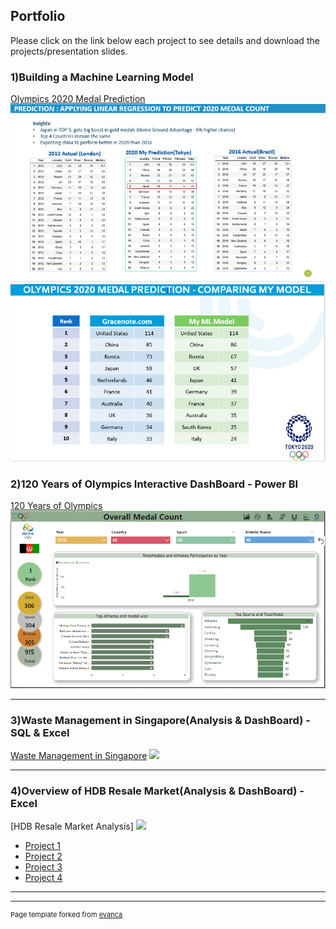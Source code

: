## Portfolio
Please click on the link below each project to see details and download the projects/presentation slides.


### 1)Building a Machine Learning Model

[Olympics 2020 Medal Prediction](/pdf/Olympics%202020%20Medal%20Prediction-PDF)
<img src="images/olympics2020prediction.PNG?raw=true"/>
<img src="images/Olympics%202020%20Medal%20Prediction.PNG?raw=true"/>

### 2)120 Years of Olympics Interactive DashBoard - Power BI
[120 Years of Olympics](/pdf/Olympics%202020%20Medal%20Prediction-PDF)
<img src="images/Olympics%20Dashboard.PNG?raw=true"/>

---
### 3)Waste Management in Singapore(Analysis & DashBoard) - SQL & Excel
[Waste Management in Singapore](/pdf/Singapore%20Waste%20Management-pdf.pdf)
<img src="WasteManagement-Interactive%20Dashboard.PNG?raw=true"/>

---
### 4)Overview of HDB Resale Market(Analysis & DashBoard) -  Excel
[HDB Resale Market Analysis]
<img src="HDB%20Resale%20Market%20Overview-Interactive%20DashBoard.PNG?raw=true"/>





- [Project 1](http://example.com/)
- [Project 2](http://example.com/)
- [Project 3](http://example.com/)
- [Project 4](http://example.com/)


---




---
<p style="font-size:11px">Page template forked from <a href="https://github.com/evanca/quick-portfolio">evanca</a></p>
<!-- Remove above link if you don't want to attibute -->
